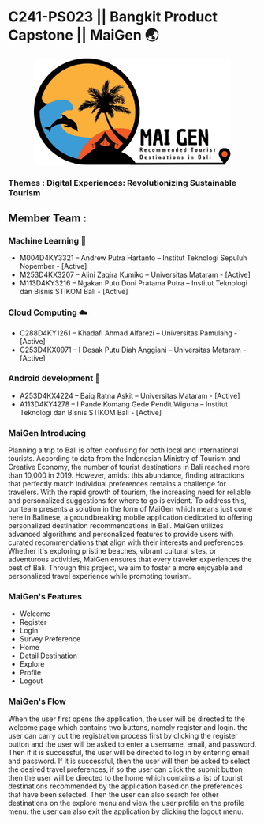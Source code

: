 # C241-PS023 || Bangkit Product Capstone || MaiGen :earth_asia:
<div align="center">
  <img src="https://github.com/PenditWiguna/Capstone/blob/main/Logo%20MaiGen.jpg" width="400" height="215.7"/>
</div>

### Themes : Digital Experiences: Revolutionizing Sustainable Tourism

## Member Team : 
### Machine Learning 🤖
- M004D4KY3321 – Andrew Putra Hartanto – Institut Teknologi Sepuluh Nopember - [Active]
- M253D4KX3207 – Alini Zaqira Kumiko – Universitas Mataram - [Active]
- M113D4KY3216 – Ngakan Putu Doni Pratama Putra – Institut Teknologi dan Bisnis STIKOM Bali - [Active]
### Cloud Computing ☁️
- C288D4KY1261 – Khadafi Ahmad Alfarezi – Universitas Pamulang - [Active]
- C253D4KX0971 – I Desak Putu Diah Anggiani – Universitas Mataram - [Active]
### Android development 📱
- A253D4KX4224 – Baiq Ratna Askit – Universitas Mataram - [Active]
- A113D4KY4278 – I Pande Komang Gede Pendit Wiguna – Institut Teknologi dan Bisnis STIKOM Bali - [Active]

### MaiGen Introducing
Planning a trip to Bali is often confusing for both local and international tourists. According to data from the Indonesian Ministry of Tourism and Creative Economy, the number of tourist destinations in Bali reached more than 10,000 in 2019. However, amidst this abundance, finding attractions that perfectly match individual preferences remains a challenge for travelers. With the rapid growth of tourism, the increasing need for reliable and personalized suggestions for where to go is evident. To address this, our team presents a solution in the form of MaiGen which means just come here in Balinese, a groundbreaking mobile application dedicated to offering personalized destination recommendations in Bali. MaiGen utilizes advanced algorithms and personalized features to provide users with curated recommendations that align with their interests and preferences. Whether it's exploring pristine beaches, vibrant cultural sites, or adventurous activities, MaiGen ensures that every traveler experiences the best of Bali. Through this project, we aim to foster a more enjoyable and personalized travel experience while promoting tourism.

### MaiGen's Features
- Welcome 
- Register
- Login
- Survey Preference
- Home
- Detail Destination
- Explore
- Profile
- Logout

### MaiGen's Flow
When the user first opens the application, the user will be directed to the welcome page which contains two buttons, namely register and login. the user can carry out the registration process first by clicking the register button and the user will be asked to enter a username, email, and password. Then if it is successful, the user will be directed to log in by entering email and password. If it is successful, then the user will then be asked to select the desired travel preferences, if so the user can click the submit button then the user will be directed to the home which contains a list of tourist destinations recommended by the application based on the preferences that have been selected. Then the user can also search for other destinations on the explore menu and view the user profile on the profile menu. the user can also exit the application by clicking the logout menu.
